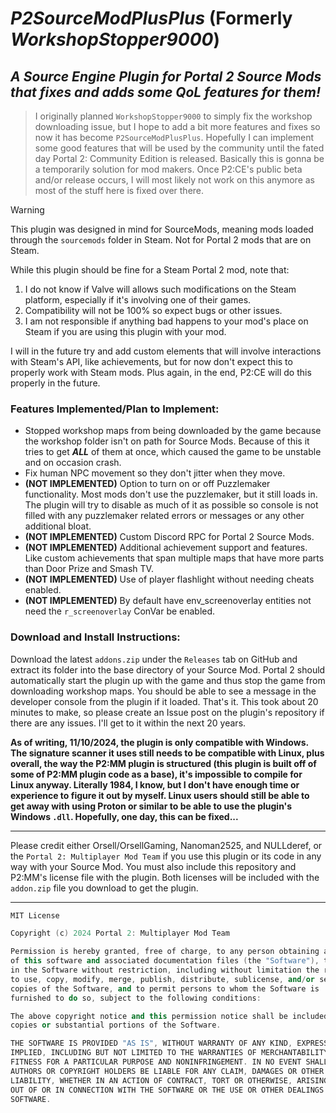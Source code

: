 # ***P2SourceModPlusPlus*** (Formerly ***WorkshopStopper9000***)

## ***A Source Engine Plugin for Portal 2 Source Mods that fixes and adds some QoL features for them!***

> I originally planned `WorkshopStopper9000` to simply fix the workshop downloading issue, but I hope to add a bit more features and fixes so now it has become `P2SourceModPlusPlus`. Hopefully I can implement some good features that will be used by the community until the fated day Portal 2: Community Edition is released. Basically this is gonna be a temporarily solution for mod makers. Once P2:CE's public beta and/or release occurs, I will most likely not work on this anymore as most of the stuff here is fixed over there.

> [!WARNING]
> This plugin was designed in mind for SourceMods, meaning mods loaded through the `sourcemods` folder in Steam. Not for Portal 2 mods that are on Steam.
>
> While this plugin should be fine for a Steam Portal 2 mod, note that:
> 1. I do not know if Valve will allows such modifications on the Steam platform, especially if it's involving one of their games.
> 2. Compatibility will not be 100% so expect bugs or other issues.
> 3. I am not responsible if anything bad happens to your mod's place on Steam if you are using this plugin with your mod.
>
> I will in the future try and add custom elements that will involve interactions with Steam's API, like achievements, but for now don't expect this to properly work with Steam mods. Plus again, in the end, P2:CE will do this properly in the future.

### Features Implemented/Plan to Implement:

* Stopped workshop maps from being downloaded by the game because the workshop folder isn't on path for Source Mods. Because of this it tries to get ***ALL*** of them at once, which caused the game to be unstable and on occasion crash.
* Fix human NPC movement so they don't jitter when they move.
* **(NOT IMPLEMENTED)** Option to turn on or off Puzzlemaker functionality. Most mods don't use the puzzlemaker, but it still loads in. The plugin will try to disable as much of it as possible so console is not filled with any puzzlemaker related errors or messages or any other additional bloat.
* **(NOT IMPLEMENTED)** Custom Discord RPC for Portal 2 Source Mods.
* **(NOT IMPLEMENTED)** Additional achievement support and features. Like custom achievements that span multiple maps that have more parts than Door Prize and Smash TV.
* **(NOT IMPLEMENTED)** Use of player flashlight without needing cheats enabled.
* **(NOT IMPLEMENTED)** By default have env_screenoverlay entities not need the `r_screenoverlay` ConVar be enabled.

### Download and Install Instructions:

Download the latest `addons.zip` under the `Releases` tab on GitHub and extract its folder into the base directory of your Source Mod. Portal 2 should automatically start the plugin up with the game and thus stop the game from downloading workshop maps. You should be able to see a message in the developer console from the plugin if it loaded. That's it. This took about 20 minutes to make, so please create an Issue post on the plugin's repository if there are any issues. I'll get to it within the next 20 years.

**As of writing, 11/10/2024, the plugin is only compatible with Windows. The signature scanner it uses still needs to be compatible with Linux, plus overall, the way the P2:MM plugin is structured (this plugin is built off of some of P2:MM plugin code as a base), it's impossible to compile for Linux anyway. Literally 1984, I know, but I don't have enough time or experience to figure it out by myself. Linux users should still be able to get away with using Proton or similar to be able to use the plugin's Windows `.dll`. Hopefully, one day, this can be fixed...**

***
Please credit either Orsell/OrsellGaming, Nanoman2525, and NULLderef, or the `Portal 2: Multiplayer Mod Team` if you use this plugin or its code in any way with your Source Mod.
You must also include this repository and P2:MM's license file with the plugin.
Both licenses will be included with the `addon.zip` file you download to get the plugin.
***

```c++
MIT License

Copyright (c) 2024 Portal 2: Multiplayer Mod Team

Permission is hereby granted, free of charge, to any person obtaining a copy
of this software and associated documentation files (the "Software"), to deal
in the Software without restriction, including without limitation the rights
to use, copy, modify, merge, publish, distribute, sublicense, and/or sell
copies of the Software, and to permit persons to whom the Software is
furnished to do so, subject to the following conditions:

The above copyright notice and this permission notice shall be included in all
copies or substantial portions of the Software.

THE SOFTWARE IS PROVIDED "AS IS", WITHOUT WARRANTY OF ANY KIND, EXPRESS OR
IMPLIED, INCLUDING BUT NOT LIMITED TO THE WARRANTIES OF MERCHANTABILITY,
FITNESS FOR A PARTICULAR PURPOSE AND NONINFRINGEMENT. IN NO EVENT SHALL THE
AUTHORS OR COPYRIGHT HOLDERS BE LIABLE FOR ANY CLAIM, DAMAGES OR OTHER
LIABILITY, WHETHER IN AN ACTION OF CONTRACT, TORT OR OTHERWISE, ARISING FROM,
OUT OF OR IN CONNECTION WITH THE SOFTWARE OR THE USE OR OTHER DEALINGS IN THE
SOFTWARE.
```
